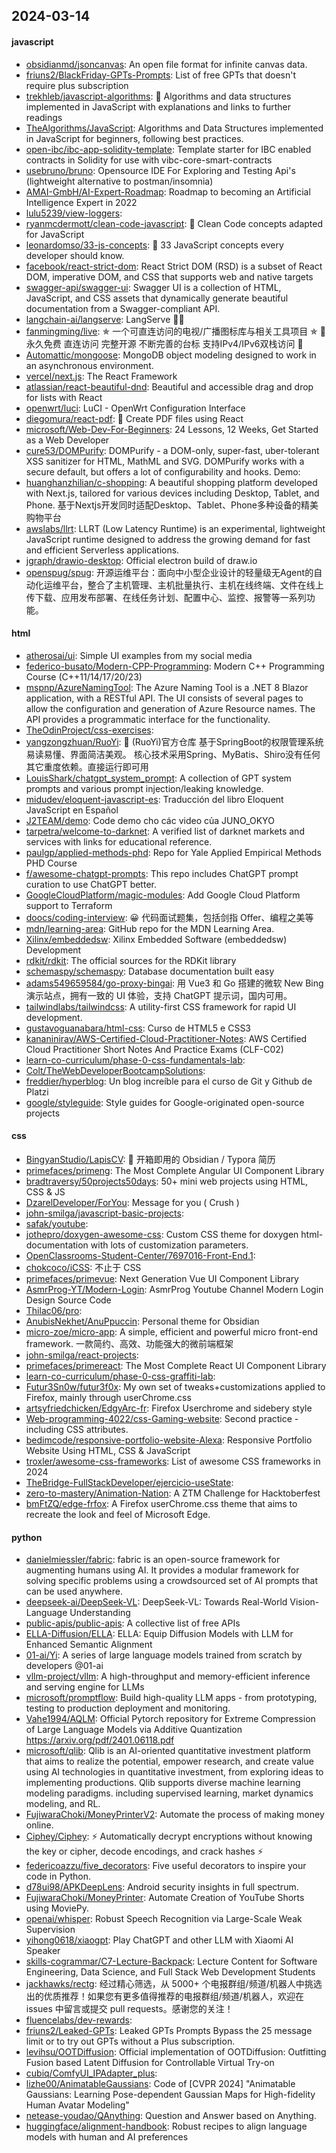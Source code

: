 ## 2024-03-14

#### javascript
* [obsidianmd/jsoncanvas](https://github.com/obsidianmd/jsoncanvas): An open file format for infinite canvas data.
* [friuns2/BlackFriday-GPTs-Prompts](https://github.com/friuns2/BlackFriday-GPTs-Prompts): List of free GPTs that doesn't require plus subscription
* [trekhleb/javascript-algorithms](https://github.com/trekhleb/javascript-algorithms): 📝 Algorithms and data structures implemented in JavaScript with explanations and links to further readings
* [TheAlgorithms/JavaScript](https://github.com/TheAlgorithms/JavaScript): Algorithms and Data Structures implemented in JavaScript for beginners, following best practices.
* [open-ibc/ibc-app-solidity-template](https://github.com/open-ibc/ibc-app-solidity-template): Template starter for IBC enabled contracts in Solidity for use with vibc-core-smart-contracts
* [usebruno/bruno](https://github.com/usebruno/bruno): Opensource IDE For Exploring and Testing Api's (lightweight alternative to postman/insomnia)
* [AMAI-GmbH/AI-Expert-Roadmap](https://github.com/AMAI-GmbH/AI-Expert-Roadmap): Roadmap to becoming an Artificial Intelligence Expert in 2022
* [lulu5239/view-loggers](https://github.com/lulu5239/view-loggers): 
* [ryanmcdermott/clean-code-javascript](https://github.com/ryanmcdermott/clean-code-javascript): 🛁 Clean Code concepts adapted for JavaScript
* [leonardomso/33-js-concepts](https://github.com/leonardomso/33-js-concepts): 📜 33 JavaScript concepts every developer should know.
* [facebook/react-strict-dom](https://github.com/facebook/react-strict-dom): React Strict DOM (RSD) is a subset of React DOM, imperative DOM, and CSS that supports web and native targets
* [swagger-api/swagger-ui](https://github.com/swagger-api/swagger-ui): Swagger UI is a collection of HTML, JavaScript, and CSS assets that dynamically generate beautiful documentation from a Swagger-compliant API.
* [langchain-ai/langserve](https://github.com/langchain-ai/langserve): LangServe 🦜️🏓
* [fanmingming/live](https://github.com/fanmingming/live): ✯ 一个可直连访问的电视/广播图标库与相关工具项目 ✯ 🔕 永久免费 直连访问 完整开源 不断完善的台标 支持IPv4/IPv6双栈访问 🔕
* [Automattic/mongoose](https://github.com/Automattic/mongoose): MongoDB object modeling designed to work in an asynchronous environment.
* [vercel/next.js](https://github.com/vercel/next.js): The React Framework
* [atlassian/react-beautiful-dnd](https://github.com/atlassian/react-beautiful-dnd): Beautiful and accessible drag and drop for lists with React
* [openwrt/luci](https://github.com/openwrt/luci): LuCI - OpenWrt Configuration Interface
* [diegomura/react-pdf](https://github.com/diegomura/react-pdf): 📄 Create PDF files using React
* [microsoft/Web-Dev-For-Beginners](https://github.com/microsoft/Web-Dev-For-Beginners): 24 Lessons, 12 Weeks, Get Started as a Web Developer
* [cure53/DOMPurify](https://github.com/cure53/DOMPurify): DOMPurify - a DOM-only, super-fast, uber-tolerant XSS sanitizer for HTML, MathML and SVG. DOMPurify works with a secure default, but offers a lot of configurability and hooks. Demo:
* [huanghanzhilian/c-shopping](https://github.com/huanghanzhilian/c-shopping): A beautiful shopping platform developed with Next.js, tailored for various devices including Desktop, Tablet, and Phone. 基于Nextjs开发同时适配Desktop、Tablet、Phone多种设备的精美购物平台
* [awslabs/llrt](https://github.com/awslabs/llrt): LLRT (Low Latency Runtime) is an experimental, lightweight JavaScript runtime designed to address the growing demand for fast and efficient Serverless applications.
* [jgraph/drawio-desktop](https://github.com/jgraph/drawio-desktop): Official electron build of draw.io
* [openspug/spug](https://github.com/openspug/spug): 开源运维平台：面向中小型企业设计的轻量级无Agent的自动化运维平台，整合了主机管理、主机批量执行、主机在线终端、文件在线上传下载、应用发布部署、在线任务计划、配置中心、监控、报警等一系列功能。

#### html
* [atherosai/ui](https://github.com/atherosai/ui): Simple UI examples from my social media
* [federico-busato/Modern-CPP-Programming](https://github.com/federico-busato/Modern-CPP-Programming): Modern C++ Programming Course (C++11/14/17/20/23)
* [mspnp/AzureNamingTool](https://github.com/mspnp/AzureNamingTool): The Azure Naming Tool is a .NET 8 Blazor application, with a RESTful API. The UI consists of several pages to allow the configuration and generation of Azure Resource names. The API provides a programmatic interface for the functionality.
* [TheOdinProject/css-exercises](https://github.com/TheOdinProject/css-exercises): 
* [yangzongzhuan/RuoYi](https://github.com/yangzongzhuan/RuoYi): 🎉 (RuoYi)官方仓库 基于SpringBoot的权限管理系统 易读易懂、界面简洁美观。 核心技术采用Spring、MyBatis、Shiro没有任何其它重度依赖。直接运行即可用
* [LouisShark/chatgpt_system_prompt](https://github.com/LouisShark/chatgpt_system_prompt): A collection of GPT system prompts and various prompt injection/leaking knowledge.
* [midudev/eloquent-javascript-es](https://github.com/midudev/eloquent-javascript-es): Traducción del libro Eloquent JavaScript en Español
* [J2TEAM/demo](https://github.com/J2TEAM/demo): Code demo cho các video của JUNO_OKYO
* [tarpetra/welcome-to-darknet](https://github.com/tarpetra/welcome-to-darknet): A verified list of darknet markets and services with links for educational reference.
* [paulgp/applied-methods-phd](https://github.com/paulgp/applied-methods-phd): Repo for Yale Applied Empirical Methods PHD Course
* [f/awesome-chatgpt-prompts](https://github.com/f/awesome-chatgpt-prompts): This repo includes ChatGPT prompt curation to use ChatGPT better.
* [GoogleCloudPlatform/magic-modules](https://github.com/GoogleCloudPlatform/magic-modules): Add Google Cloud Platform support to Terraform
* [doocs/coding-interview](https://github.com/doocs/coding-interview): 😀 代码面试题集，包括剑指 Offer、编程之美等
* [mdn/learning-area](https://github.com/mdn/learning-area): GitHub repo for the MDN Learning Area.
* [Xilinx/embeddedsw](https://github.com/Xilinx/embeddedsw): Xilinx Embedded Software (embeddedsw) Development
* [rdkit/rdkit](https://github.com/rdkit/rdkit): The official sources for the RDKit library
* [schemaspy/schemaspy](https://github.com/schemaspy/schemaspy): Database documentation built easy
* [adams549659584/go-proxy-bingai](https://github.com/adams549659584/go-proxy-bingai): 用 Vue3 和 Go 搭建的微软 New Bing 演示站点，拥有一致的 UI 体验，支持 ChatGPT 提示词，国内可用。
* [tailwindlabs/tailwindcss](https://github.com/tailwindlabs/tailwindcss): A utility-first CSS framework for rapid UI development.
* [gustavoguanabara/html-css](https://github.com/gustavoguanabara/html-css): Curso de HTML5 e CSS3
* [kananinirav/AWS-Certified-Cloud-Practitioner-Notes](https://github.com/kananinirav/AWS-Certified-Cloud-Practitioner-Notes): AWS Certified Cloud Practitioner Short Notes And Practice Exams (CLF-C02)
* [learn-co-curriculum/phase-0-css-fundamentals-lab](https://github.com/learn-co-curriculum/phase-0-css-fundamentals-lab): 
* [Colt/TheWebDeveloperBootcampSolutions](https://github.com/Colt/TheWebDeveloperBootcampSolutions): 
* [freddier/hyperblog](https://github.com/freddier/hyperblog): Un blog increíble para el curso de Git y Github de Platzi
* [google/styleguide](https://github.com/google/styleguide): Style guides for Google-originated open-source projects

#### css
* [BingyanStudio/LapisCV](https://github.com/BingyanStudio/LapisCV): 📃 开箱即用的 Obsidian / Typora 简历
* [primefaces/primeng](https://github.com/primefaces/primeng): The Most Complete Angular UI Component Library
* [bradtraversy/50projects50days](https://github.com/bradtraversy/50projects50days): 50+ mini web projects using HTML, CSS & JS
* [DzarelDeveloper/ForYou](https://github.com/DzarelDeveloper/ForYou): Message for you ( Crush )
* [john-smilga/javascript-basic-projects](https://github.com/john-smilga/javascript-basic-projects): 
* [safak/youtube](https://github.com/safak/youtube): 
* [jothepro/doxygen-awesome-css](https://github.com/jothepro/doxygen-awesome-css): Custom CSS theme for doxygen html-documentation with lots of customization parameters.
* [OpenClassrooms-Student-Center/7697016-Front-End.1](https://github.com/OpenClassrooms-Student-Center/7697016-Front-End.1): 
* [chokcoco/iCSS](https://github.com/chokcoco/iCSS): 不止于 CSS
* [primefaces/primevue](https://github.com/primefaces/primevue): Next Generation Vue UI Component Library
* [AsmrProg-YT/Modern-Login](https://github.com/AsmrProg-YT/Modern-Login): AsmrProg Youtube Channel Modern Login Design Source Code
* [Thilac06/pro](https://github.com/Thilac06/pro): 
* [AnubisNekhet/AnuPpuccin](https://github.com/AnubisNekhet/AnuPpuccin): Personal theme for Obsidian
* [micro-zoe/micro-app](https://github.com/micro-zoe/micro-app): A simple, efficient and powerful micro front-end framework. 一款简约、高效、功能强大的微前端框架
* [john-smilga/react-projects](https://github.com/john-smilga/react-projects): 
* [primefaces/primereact](https://github.com/primefaces/primereact): The Most Complete React UI Component Library
* [learn-co-curriculum/phase-0-css-graffiti-lab](https://github.com/learn-co-curriculum/phase-0-css-graffiti-lab): 
* [Futur3Sn0w/futur3f0x](https://github.com/Futur3Sn0w/futur3f0x): My own set of tweaks+customizations applied to Firefox, mainly through userChrome.css
* [artsyfriedchicken/EdgyArc-fr](https://github.com/artsyfriedchicken/EdgyArc-fr): Firefox Userchrome and sidebery style
* [Web-programming-4022/css-Gaming-website](https://github.com/Web-programming-4022/css-Gaming-website): Second practice - including CSS attributes.
* [bedimcode/responsive-portfolio-website-Alexa](https://github.com/bedimcode/responsive-portfolio-website-Alexa): Responsive Portfolio Website Using HTML, CSS & JavaScript
* [troxler/awesome-css-frameworks](https://github.com/troxler/awesome-css-frameworks): List of awesome CSS frameworks in 2024
* [TheBridge-FullStackDeveloper/ejercicio-useState](https://github.com/TheBridge-FullStackDeveloper/ejercicio-useState): 
* [zero-to-mastery/Animation-Nation](https://github.com/zero-to-mastery/Animation-Nation): A ZTM Challenge for Hacktoberfest
* [bmFtZQ/edge-frfox](https://github.com/bmFtZQ/edge-frfox): A Firefox userChrome.css theme that aims to recreate the look and feel of Microsoft Edge.

#### python
* [danielmiessler/fabric](https://github.com/danielmiessler/fabric): fabric is an open-source framework for augmenting humans using AI. It provides a modular framework for solving specific problems using a crowdsourced set of AI prompts that can be used anywhere.
* [deepseek-ai/DeepSeek-VL](https://github.com/deepseek-ai/DeepSeek-VL): DeepSeek-VL: Towards Real-World Vision-Language Understanding
* [public-apis/public-apis](https://github.com/public-apis/public-apis): A collective list of free APIs
* [ELLA-Diffusion/ELLA](https://github.com/ELLA-Diffusion/ELLA): ELLA: Equip Diffusion Models with LLM for Enhanced Semantic Alignment
* [01-ai/Yi](https://github.com/01-ai/Yi): A series of large language models trained from scratch by developers @01-ai
* [vllm-project/vllm](https://github.com/vllm-project/vllm): A high-throughput and memory-efficient inference and serving engine for LLMs
* [microsoft/promptflow](https://github.com/microsoft/promptflow): Build high-quality LLM apps - from prototyping, testing to production deployment and monitoring.
* [Vahe1994/AQLM](https://github.com/Vahe1994/AQLM): Official Pytorch repository for Extreme Compression of Large Language Models via Additive Quantization https://arxiv.org/pdf/2401.06118.pdf
* [microsoft/qlib](https://github.com/microsoft/qlib): Qlib is an AI-oriented quantitative investment platform that aims to realize the potential, empower research, and create value using AI technologies in quantitative investment, from exploring ideas to implementing productions. Qlib supports diverse machine learning modeling paradigms. including supervised learning, market dynamics modeling, and RL.
* [FujiwaraChoki/MoneyPrinterV2](https://github.com/FujiwaraChoki/MoneyPrinterV2): Automate the process of making money online.
* [Ciphey/Ciphey](https://github.com/Ciphey/Ciphey): ⚡ Automatically decrypt encryptions without knowing the key or cipher, decode encodings, and crack hashes ⚡
* [federicoazzu/five_decorators](https://github.com/federicoazzu/five_decorators): Five useful decorators to inspire your code in Python.
* [d78ui98/APKDeepLens](https://github.com/d78ui98/APKDeepLens): Android security insights in full spectrum.
* [FujiwaraChoki/MoneyPrinter](https://github.com/FujiwaraChoki/MoneyPrinter): Automate Creation of YouTube Shorts using MoviePy.
* [openai/whisper](https://github.com/openai/whisper): Robust Speech Recognition via Large-Scale Weak Supervision
* [yihong0618/xiaogpt](https://github.com/yihong0618/xiaogpt): Play ChatGPT and other LLM with Xiaomi AI Speaker
* [skills-cogrammar/C7-Lecture-Backpack](https://github.com/skills-cogrammar/C7-Lecture-Backpack): Lecture Content for Software Engineering, Data Science, and Full Stack Web Development Students
* [jackhawks/rectg](https://github.com/jackhawks/rectg): 经过精心筛选，从 5000+ 个电报群组/频道/机器人中挑选出的优质推荐！如果您有更多值得推荐的电报群组/频道/机器人，欢迎在 issues 中留言或提交 pull requests。感谢您的关注！
* [fluencelabs/dev-rewards](https://github.com/fluencelabs/dev-rewards): 
* [friuns2/Leaked-GPTs](https://github.com/friuns2/Leaked-GPTs): Leaked GPTs Prompts Bypass the 25 message limit or to try out GPTs without a Plus subscription.
* [levihsu/OOTDiffusion](https://github.com/levihsu/OOTDiffusion): Official implementation of OOTDiffusion: Outfitting Fusion based Latent Diffusion for Controllable Virtual Try-on
* [cubiq/ComfyUI_IPAdapter_plus](https://github.com/cubiq/ComfyUI_IPAdapter_plus): 
* [lizhe00/AnimatableGaussians](https://github.com/lizhe00/AnimatableGaussians): Code of [CVPR 2024] "Animatable Gaussians: Learning Pose-dependent Gaussian Maps for High-fidelity Human Avatar Modeling"
* [netease-youdao/QAnything](https://github.com/netease-youdao/QAnything): Question and Answer based on Anything.
* [huggingface/alignment-handbook](https://github.com/huggingface/alignment-handbook): Robust recipes to align language models with human and AI preferences
